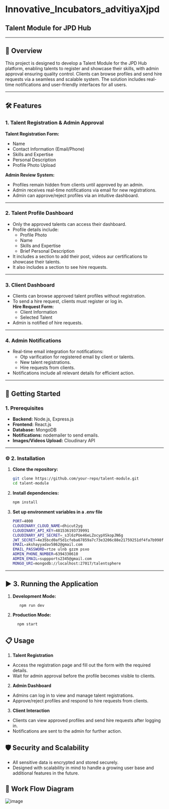 # **Innovative_Incubators_advitiyaXjpd**  
## **Talent Module for JPD Hub**  

---

## 📖 **Overview**  

This project is designed to develop a Talent Module for the JPD Hub platform, enabling talents to register and showcase their skills, with admin approval ensuring quality control. Clients can browse profiles and send hire requests via a seamless and scalable system. The solution includes real-time notifications and user-friendly interfaces for all users.  

---


## 🛠️ **Features**  

### 1. **Talent Registration & Admin Approval**  
**Talent Registration Form:**  
- Name  
- Contact Information (Email/Phone)  
- Skills and Expertise  
- Personal Description  
- Profile Photo Upload  

**Admin Review System:**  
- Profiles remain hidden from clients until approved by an admin.  
- Admin receives real-time notifications via email for new registrations.  
- Admin can approve/reject profiles via an intuitive dashboard.  

---

### 2. **Talent Profile Dashboard**  
- Only the approved talents can access their dashboard.  
- Profile details include:  
  - Profile Photo  
  - Name  
  - Skills and Expertise  
  - Brief Personal Description  
- It includes a section to add their post, videos aur certifications to showcase their talents.
- It also includes a section to see hire requests.

---

### 3. **Client Dashboard**  
- Clients can browse approved talent profiles without registration.  
- To send a hire request, clients must register or log in.  
**Hire Request Form:**  
  - Client Information  
  - Selected Talent  
- Admin is notified of hire requests.  

---

### 4. **Admin Notifications**  
- Real-time email integration for notifications:
  - Otp varification for registered email by client or talents.
  - New talent registrations.  
  - Hire requests from clients.  
- Notifications include all relevant details for efficient action.  

---


## 🚀 **Getting Started**  

### **1. Prerequisites**  
- **Backend:** Node.js, Express.js  
- **Frontend:** React.js  
- **Database:** MongoDB  
- **Notifications:** nodemailer to send emails.
- **Images/Videos Upload:** Cloudinary API  

---

### ⚙️ **2. Installation**  

1. **Clone the repository:**  
   ```bash
   git clone https://github.com/your-repo/talent-module.git  
   cd talent-module  

2. **Install dependencies:**  
   ```bash
   npm install
   ```
   
3. **Set up environment variables in a .env file**
   ```bash
   PORT=4000
   CLOUDINARY_CLOUD_NAME=dhicut2yg
   CLOUDINARY_API_KEY=481536193739991
   CLOUDINARY_API_SECRET=_s3l6zPUe46eLZocypXSkopJN6g
   JWT_SECRET=4e35bcd0af5d1cfeba67859a7c73e3206c88e21759251df4fa7b998f1ec9bde67c2347b90a36f325882758df17986b32
   EMAIL=akshayyadav5862@gmail.com
   EMAIL_PASSWORD=rtze ulnb gzzm psxo
   ADMIN_PHONE_NUMBER=6394330610
   ADMIN_EMAIL=suppports2345@gmail.com
   MONGO_URI=mongodb://localhost:27017/talentsphere
   ```

---


## ▶️ **3. Running the Application**

1. **Development Mode:**
   ```bash
      npm run dev
   ```

2. **Production Mode:**
   ```bash
     npm start
   ```


## 📋 **Usage** 

1. **Talent Registration**
* Access the registration page and fill out the form with the required details.
* Wait for admin approval before the profile becomes visible to clients.

2. **Admin Dashboard**
* Admins can log in to view and manage talent registrations.
* Approve/reject profiles and respond to hire requests from clients.
  
3. **Client Interaction**
* Clients can view approved profiles and send hire requests after logging in.
* Notifications are sent to the admin for further action.


## 🛡️ **Security and Scalability**

* All sensitive data is encrypted and stored securely.
* Designed with scalability in mind to handle a growing user base and additional features in the future.

## 🔁 **Work Flow Diagram**

 ![image](https://github.com/user-attachments/assets/cfe6d2fc-0ff0-4a33-b075-a72b25fe0810)




























  

  
